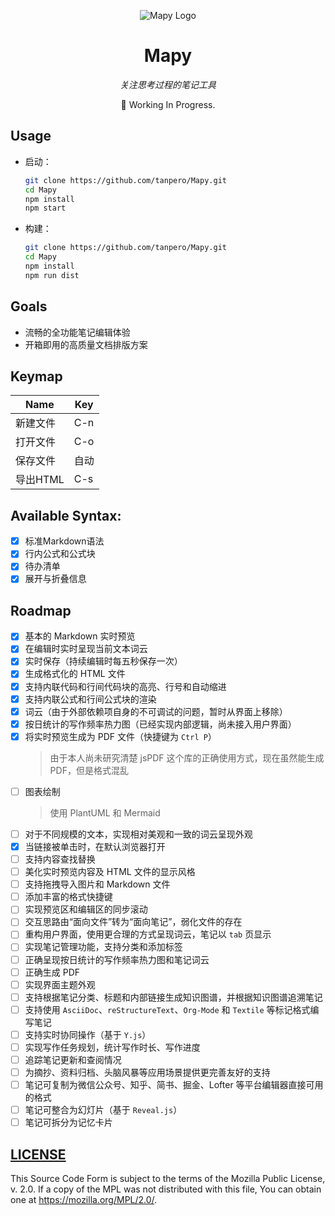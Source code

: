 <div align="center">

![Mapy Logo](./logo.png)

# Mapy

*关注思考过程的笔记工具*

🚧 Working In Progress.

</div>


## Usage

- 启动：
  ```bash
  git clone https://github.com/tanpero/Mapy.git
  cd Mapy
  npm install
  npm start
  ```

- 构建：
  ```bash
  git clone https://github.com/tanpero/Mapy.git
  cd Mapy
  npm install
  npm run dist
  ```

## Goals

- 流畅的全功能笔记编辑体验
- 开箱即用的高质量文档排版方案


## Keymap

<div align="center">

|  Name   | Key  |
| ------- | ---- |
| 新建文件 | C-n |
| 打开文件 | C-o |
| 保存文件 | 自动 |
| 导出HTML | C-s |

</div>

## Available Syntax:
- [x] 标准Markdown语法
- [x] 行内公式和公式块
- [x] 待办清单
- [x] 展开与折叠信息

## Roadmap

- [x] 基本的 Markdown 实时预览
- [x] 在编辑时实时呈现当前文本词云
- [x] 实时保存（持续编辑时每五秒保存一次）
- [x] 生成格式化的 HTML 文件
- [x] 支持内联代码和行间代码块的高亮、行号和自动缩进
- [x] 支持内联公式和行间公式块的渲染
- [x] 词云（由于外部依赖项自身的不可调试的问题，暂时从界面上移除）
- [x] 按日统计的写作频率热力图（已经实现内部逻辑，尚未接入用户界面）
- [x] 将实时预览生成为 PDF 文件（快捷键为 `Ctrl P`）
  > 由于本人尚未研究清楚 jsPDF 这个库的正确使用方式，现在虽然能生成 PDF，但是格式混乱
- [ ] 图表绘制  
  > 使用 PlantUML 和 Mermaid
- [ ] 对于不同规模的文本，实现相对美观和一致的词云呈现外观
- [x] 当链接被单击时，在默认浏览器打开
- [ ] 支持内容查找替换
- [ ] 美化实时预览内容及 HTML 文件的显示风格
- [ ] 支持拖拽导入图片和 Markdown 文件
- [ ] 添加丰富的格式快捷键
- [ ] 实现预览区和编辑区的同步滚动
- [ ] 交互思路由“面向文件”转为“面向笔记”，弱化文件的存在
- [ ] 重构用户界面，使用更合理的方式呈现词云，笔记以 `tab` 页显示
- [ ] 实现笔记管理功能，支持分类和添加标签
- [ ] 正确呈现按日统计的写作频率热力图和笔记词云
- [ ] 正确生成 PDF
- [ ] 实现界面主题外观
- [ ] 支持根据笔记分类、标题和内部链接生成知识图谱，并根据知识图谱追溯笔记
- [ ] 支持使用 `AsciiDoc`、`reStructureText`、`Org-Mode` 和 `Textile` 等标记格式编写笔记
- [ ] 支持实时协同操作（基于 `Y.js`）
- [ ] 实现写作任务规划，统计写作时长、写作进度
- [ ] 追踪笔记更新和查阅情况
- [ ] 为摘抄、资料归档、头脑风暴等应用场景提供更完善友好的支持
- [ ] 笔记可复制为微信公众号、知乎、简书、掘金、Lofter 等平台编辑器直接可用的格式
- [ ] 笔记可整合为幻灯片（基于 `Reveal.js`）
- [ ] 笔记可拆分为记忆卡片

## [LICENSE](./LICENSE)

This Source Code Form is subject to the terms of the Mozilla Public License, v. 2.0. If a copy of the MPL was not distributed with this file, You can obtain one at https://mozilla.org/MPL/2.0/.